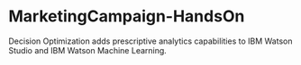 # MarketingCampaign-HandsOn
Decision Optimization adds prescriptive analytics capabilities to IBM Watson Studio and IBM Watson Machine Learning.
